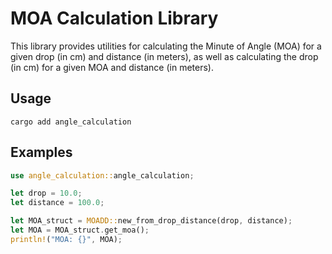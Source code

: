 # MOA Calculation Library

This library provides utilities for calculating the Minute of Angle (MOA) for a given drop (in cm) and distance (in meters), as well as calculating the drop (in cm) for a given MOA and distance (in meters).

## Usage

`cargo add angle_calculation`

## Examples

```rust
use angle_calculation::angle_calculation;

let drop = 10.0;
let distance = 100.0;

let MOA_struct = MOADD::new_from_drop_distance(drop, distance);
let MOA = MOA_struct.get_moa();
println!("MOA: {}", MOA);
```
